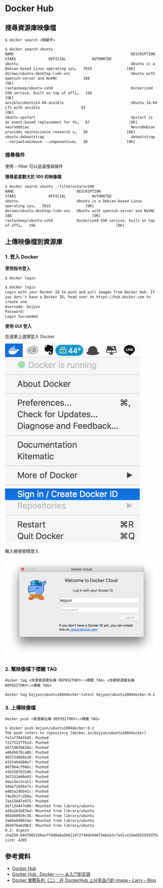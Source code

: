 # Docker Hub

## 搜尋資源庫映像檔

```shell
$ docker search <關鍵字>
```

```shell
$ docker search ubuntu
NAME                                                      DESCRIPTION                                     STARS               OFFICIAL            AUTOMATED
ubuntu                                                    Ubuntu is a Debian-based Linux operating sys…   7815                [OK]
dorowu/ubuntu-desktop-lxde-vnc                            Ubuntu with openssh-server and NoVNC            188                                     [OK]
rastasheep/ubuntu-sshd                                    Dockerized SSH service, built on top of offi…   156                                     [OK]
ansible/ubuntu14.04-ansible                               Ubuntu 14.04 LTS with ansible                   93                                      [OK]
ubuntu-upstart                                            Upstart is an event-based replacement for th…   87                  [OK]
neurodebian                                               NeuroDebian provides neuroscience research s…   50                  [OK]
ubuntu-debootstrap                                        debootstrap --variant=minbase --components=m…   38                  [OK]
```

### 搜尋條件

使用 --filter 可以過濾搜尋條件

**搜尋星星數大於 100 的映像檔**

```shell
$ docker search ubuntu --filter=stars=100
NAME                             DESCRIPTION                                     STARS               OFFICIAL            AUTOMATED
ubuntu                           Ubuntu is a Debian-based Linux operating sys…   7815                [OK]
dorowu/ubuntu-desktop-lxde-vnc   Ubuntu with openssh-server and NoVNC            188                                     [OK]
rastasheep/ubuntu-sshd           Dockerized SSH service, built on top of offi…   156                                     [OK]
```

## 上傳映像檔到資源庫

### **1. 登入 Docker**

**使用指令登入**

```shell
$ docker login
```

```shell
$ docker login
Login with your Docker ID to push and pull images from Docker Hub. If you don\'t have a Docker ID, head over to https://hub.docker.com to create one.
Username: kejyun
Password:
Login Succeeded
```

**使用 GUI 登入**

在選單上選擇登入 Docker

![Docker Sign in Menu](./images/sign-in-docker-menu.png)

輸入帳號密碼登入

![Docker Sign in Panel](./images/sign-in-docker-panel.png)


### **2. 幫映像檔下標籤 TAG**

```shell
docker tag <來源資源庫名稱 REPOSITORY>:<標籤 TAG> <目標資源庫名稱 REPOSITORY>:<標籤 TAG>
```

```shell
docker tag kejyun/ubuntu1804docker:latest kejyun/ubuntu1804docker:0.2
```


### **3. 上傳映像檔**

```shell
docker push <資源庫名稱 REPOSITORY>:<標籤 TAG>
```

```shell
$ docker push kejyun/ubuntu1804docker:0.2
The push refers to repository [docker.io/kejyun/ubuntu1804docker]
fe7af704fb45: Pushed
f2275227fb1d: Pushed
66f24876620a: Pushed
a8645678ca8b: Pushed
d0372d680e20: Pushed
4325494d08e7: Pushed
007964cf94bc: Pushed
e56250f6319b: Pushed
367333e60e93: Pushed
4eac5ec4ca11: Pushed
58de71695ef5: Pushed
e802a24bb41c: Pushed
74a361fc2b8a: Pushed
7aa15b87e975: Pushed
b6f13d447e00: Mounted from library/ubuntu
a20a262b87bd: Mounted from library/ubuntu
904d60939c36: Mounted from library/ubuntu
3a89e0d8654e: Mounted from library/ubuntu
db9476e6d963: Mounted from library/ubuntu
0.2: digest: sha256:b0d70651b6ee7fdd0a6a5b611472740de946f3ebda3c7ad1ce3da66555593f5c size: 4285
```


## 參考資料
* [Docker Hub](https://hub.docker.com/)
* [Docker Hub · Docker —— 从入门到实践](https://yeasy.gitbooks.io/docker_practice/repository/dockerhub.html)
* [Docker 實戰系列（二）：在 DockerHub 上分享自己的 image – Larry・Blog](https://larrylu.blog/share-image-on-dockerhub-ccb7d9b26fa8)
